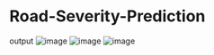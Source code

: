 # Road-Severity-Prediction

output
![image](https://github.com/user-attachments/assets/b01ebbfd-223d-40c9-937d-d3a410c9f36d)
![image](https://github.com/user-attachments/assets/a7ce5bce-2743-41db-a2a4-b8e4ba6d5096)
![image](https://github.com/user-attachments/assets/c345262b-58bf-45a4-b5bc-e3210dcf3109)
